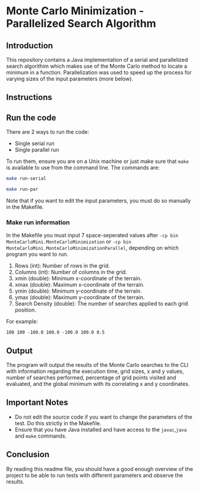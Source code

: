 # Monte Carlo Minimization - Parallelized Search Algorithm

## Introduction
This repository contains a Java implementation of a serial and parallelized search algorithim which makes use of the Monte Carlo method to locate a minimum in a function. Parallelization was used to speed up the process for varying sizes of the input parameters (more below).

## Instructions

## Run the code
There are 2 ways to run the code:
- Single serial run
- Single parallel run

To run them, ensure you are on a Unix machine or just make sure that `make` is available to use from the command line. The commands are:
```sh
make run-serial
```
```sh
make run-par
```
Note that if you want to edit the input parameters, you must do so manually in the Makefile.

### Make run information
In the Makefile you must input 7 space-seperated values after `-cp bin MonteCarloMini.MonteCarloMinimization` or `-cp bin MonteCarloMini.MonteCarloMinimizationParallel`, depending on which program you want to run.
1. Rows (int): Number of rows in the grid.
2. Columns (int): Number of columns in the grid.
3. xmin (double): Minimum x-coordinate of the terrain.
4. xmax (double): Maximum x-coordinate of the terrain.
5. ymin (double): Minimum y-coordinate of the terrain.
6. ymax (double): Maximum y-coordinate of the terrain.
7. Search Density (double): The number of searches applied to each grid position.

For example:
```
100 100 -100.0 100.0 -100.0 100.0 0.5
```

## Output
The program will output the results of the Monte Carlo searches to the CLI with information regarding the execution time, grid sizes, x and y values, number of searches performed, percentage of grid points visited and evaluated, and the global minimum with its correlating x and y coordinates.

## Important Notes
- Do not edit the source code if you want to change the parameters of the test. Do this strictly in the Makefile.
- Ensure that you have Java installed and have access to the `javac`,`java` and `make` commands.

## Conclusion
By reading this readme file, you should have a good enough overview of the project to be able to run tests with different parameters and observe the results.